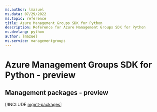 ```yaml
---
ms.author: lmazuel
ms.data: 07/29/2022
ms.topic: reference
title: Azure Management Groups SDK for Python
description: Reference for Azure Management Groups SDK for Python
ms.devlang: python
author: lmazuel
ms.service: managementgroups
---
```

# Azure Management Groups SDK for Python - preview

## Management packages - preview
[!INCLUDE [mgmt-packages](management-groups-mgmt-index.md)]
